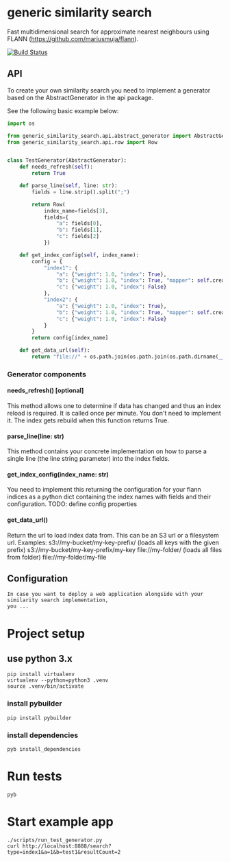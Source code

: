 # generic similarity search
Fast multidimensional search for approximate nearest neighbours using FLANN (https://github.com/mariusmuja/flann).

[![Build Status](https://travis-ci.org/ImmobilienScout24/generic-similarity-search.svg?branch=master)](https://travis-ci.org/ImmobilienScout24/generic-similarity-search)

## API
To create your own similarity search you need to implement a generator based on the AbstractGenerator in the api package.

See the following basic example below:

```python
import os

from generic_similarity_search.api.abstract_generator import AbstractGenerator
from generic_similarity_search.api.row import Row


class TestGenerator(AbstractGenerator):
    def needs_refresh(self):
        return True

    def parse_line(self, line: str):
        fields = line.strip().split(";")

        return Row(
            index_name=fields[3],
            fields={
                "a": fields[0],
                "b": fields[1],
                "c": fields[2]
            })

    def get_index_config(self, index_name):
        config = {
            "index1": {
                "a": {"weight": 1.0, "index": True},
                "b": {"weight": 1.0, "index": True, "mapper": self.create_enum_mapper(["test1", "test2", "test3"])},
                "c": {"weight": 1.0, "index": False}
            },
            "index2": {
                "a": {"weight": 1.0, "index": True},
                "b": {"weight": 1.0, "index": True, "mapper": self.create_enum_mapper(["test1", "test2", "test3"])},
                "c": {"weight": 1.0, "index": False}
            }
        }
        return config[index_name]

    def get_data_url(self):
        return "file://" + os.path.join(os.path.join(os.path.dirname(__file__), "../../../unittest/resources/"), 'test.csv')
```

### Generator components

#### needs_refresh() [optional]
This method allows one to determine if data has changed and thus an index reload is required. It is called once per minute.
You don't need to implement it. The index gets rebuild when this function returns True.

#### parse_line(line: str)
This method contains your concrete implementation on how to parse a single line (the line string parameter) into the index fields.

#### get_index_config(index_name: str)
You need to implement this returning the configuration for your flann indices as a python dict containing the index names with fields and their configuration.
TODO: define config properties

#### get_data_url()
Return the url to load index data from. This can be an S3 url or a filesystem url.
Examples: 
    s3://my-bucket/my-key-prefix/ (loads all keys with the given prefix)
    s3://my-bucket/my-key-prefix/my-key
    file://my-folder/ (loads all files from folder)
    file://my-folder/my-file


## Configuration
    In case you want to deploy a web application alongside with your similarity search implementation,
    you ...

# Project setup
## use python 3.x
    pip install virtualenv
    virtualenv --python=python3 .venv
    source .venv/bin/activate

### install pybuilder
    pip install pybuilder

### install dependencies
    pyb install_dependencies

# Run tests
    pyb 

# Start example app
    ./scripts/run_test_generator.py
    curl http://localhost:8888/search?type=index1&a=1&b=test1&resultCount=2